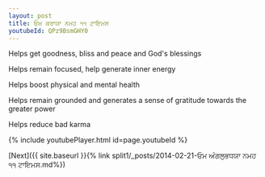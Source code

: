 ```yaml
---
layout: post
title: ਓਮ ਕਰਾਯਾ ਨਮਹ ੧੧ ਟਾਇਮਸ
youtubeId: QPz9BsmGHY0
---
```

 
 
Helps get goodness, bliss and peace and God's blessings
 
Helps remain focused, help generate inner energy 
 
Helps boost physical and mental health 
 
Helps remain grounded and generates a sense of gratitude towards the greater power 
 
Helps reduce bad karma
 
 
 
 


{% include youtubePlayer.html id=page.youtubeId %}
 
[Next]({{ site.baseurl }}{% link  split1/_posts/2014-02-21-ਓਮ ਅੰਗਲੁਭਧਯਾ ਨਮਹ ੧੧ ਟਾਇਮਸ.md%})
 
